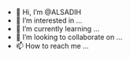 - 👋 Hi, I’m @ALSADIH
- 👀 I’m interested in ...
- 🌱 I’m currently learning ...
- 💞️ I’m looking to collaborate on ...
- 📫 How to reach me ...

<!---
ALSADIH/ALSADIH is a ✨ special ✨ repository because its `README.md` (this file) appears on your GitHub profile.
You can click the Preview link to take a look at your changes.
--->
